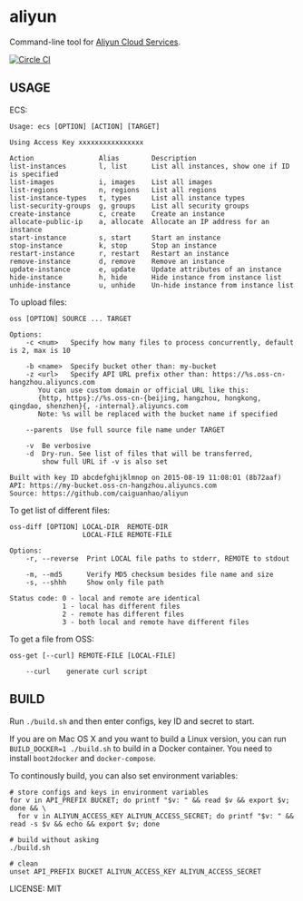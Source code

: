 aliyun
======

Command-line tool for [Aliyun Cloud Services](http://www.aliyun.com/product/).

[![Circle CI](https://circleci.com/gh/caiguanhao/aliyun.svg?style=svg)](https://circleci.com/gh/caiguanhao/aliyun)

USAGE
-----

ECS:

```help
Usage: ecs [OPTION] [ACTION] [TARGET]

Using Access Key xxxxxxxxxxxxxxxx

Action                Alias        Description
list-instances        l, list      List all instances, show one if ID is specified
list-images           i, images    List all images
list-regions          n, regions   List all regions
list-instance-types   t, types     List all instance types
list-security-groups  g, groups    List all security groups
create-instance       c, create    Create an instance
allocate-public-ip    a, allocate  Allocate an IP address for an instance
start-instance        s, start     Start an instance
stop-instance         k, stop      Stop an instance
restart-instance      r, restart   Restart an instance
remove-instance       d, remove    Remove an instance
update-instance       e, update    Update attributes of an instance
hide-instance         h, hide      Hide instance from instance list
unhide-instance       u, unhide    Un-hide instance from instance list
```

To upload files:

```help
oss [OPTION] SOURCE ... TARGET

Options:
    -c <num>   Specify how many files to process concurrently, default is 2, max is 10

    -b <name>  Specify bucket other than: my-bucket
    -z <url>   Specify API URL prefix other than: https://%s.oss-cn-hangzhou.aliyuncs.com
       You can use custom domain or official URL like this:
       {http, https}://%s.oss-cn-{beijing, hangzhou, hongkong, qingdao, shenzhen}{, -internal}.aliyuncs.com
       Note: %s will be replaced with the bucket name if specified

    --parents  Use full source file name under TARGET

    -v  Be verbosive
    -d  Dry-run. See list of files that will be transferred,
        show full URL if -v is also set

Built with key ID abcdefghijklmnop on 2015-08-19 11:08:01 (8b72aaf)
API: https://my-bucket.oss-cn-hangzhou.aliyuncs.com
Source: https://github.com/caiguanhao/aliyun
```

To get list of different files:

```help
oss-diff [OPTION] LOCAL-DIR  REMOTE-DIR
                  LOCAL-FILE REMOTE-FILE

Options:
    -r, --reverse  Print LOCAL file paths to stderr, REMOTE to stdout

    -m, --md5      Verify MD5 checksum besides file name and size
    -s, --shhh     Show only file path

Status code: 0 - local and remote are identical
             1 - local has different files
             2 - remote has different files
             3 - both local and remote have different files
```

To get a file from OSS:

```help
oss-get [--curl] REMOTE-FILE [LOCAL-FILE]

    --curl    generate curl script
```

BUILD
-----

Run `./build.sh` and then enter configs, key ID and secret to start.

If you are on Mac OS X and you want to build a Linux version,
you can run `BUILD_DOCKER=1 ./build.sh` to build in a Docker container.
You need to install `boot2docker` and `docker-compose`.

To continously build, you can also set environment variables:
```
# store configs and keys in environment variables
for v in API_PREFIX BUCKET; do printf "$v: " && read $v && export $v; done && \
  for v in ALIYUN_ACCESS_KEY ALIYUN_ACCESS_SECRET; do printf "$v: " && read -s $v && echo && export $v; done

# build without asking
./build.sh

# clean
unset API_PREFIX BUCKET ALIYUN_ACCESS_KEY ALIYUN_ACCESS_SECRET
```

LICENSE: MIT
